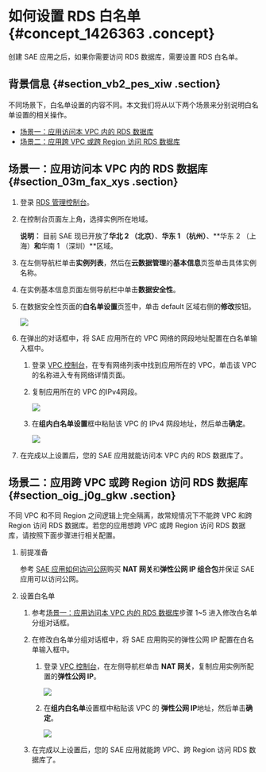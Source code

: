 # 如何设置 RDS 白名单 {#concept_1426363 .concept}

创建 SAE 应用之后，如果你需要访问 RDS 数据库，需要设置 RDS 白名单。

## 背景信息 {#section_vb2_pes_xiw .section}

不同场景下，白名单设置的内容不同。本文我们将从以下两个场景来分别说明白名单设置的相关操作。

-   [场景一：应用访问本 VPC 内的 RDS 数据库](#section_03m_fax_xys)
-   [场景二：应用跨 VPC 或跨 Region 访问 RDS 数据库](#section_oig_j0g_gkw)

## 场景一：应用访问本 VPC 内的 RDS 数据库 {#section_03m_fax_xys .section}

1.  登录 [RDS 管理控制台](https://rdsnext.console.aliyun.com/)。
2.  在控制台页面左上角，选择实例所在地域。

    **说明：** 目前 SAE 现已开放了**华北 2 （北京）**、**华东 1 （杭州）**、**华东 2 （上海）**和**华南 1 （深圳）**区域。

3.  在左侧导航栏单击**实例列表**，然后在**云数据管理**的**基本信息**页签单击具体实例名称。
4.  在实例基本信息页面左侧导航栏中单击**数据安全性**。
5.  在数据安全性页面的**白名单设置**页签中，单击 default 区域右侧的**修改**按钮。

    ![](http://static-aliyun-doc.oss-cn-hangzhou.aliyuncs.com/assets/img/1067696/156741682653763_zh-CN.png)

6.  在弹出的对话框中，将 SAE 应用所在的 VPC 网络的网段地址配置在白名单输入框中。
    1.  登录 [VPC 控制台](https://vpc.console.aliyun.com/)，在专有网络列表中找到应用所在的 VPC，单击该 VPC 的名称进入专有网络详情页面。
    2.  复制应用所在的 VPC 的IPv4网段。

        ![](http://static-aliyun-doc.oss-cn-hangzhou.aliyuncs.com/assets/img/1067696/156741682653768_zh-CN.png)

    3.  在**组内白名单设置**框中粘贴该 VPC 的 IPv4 网段地址，然后单击**确定**。

        ![](http://static-aliyun-doc.oss-cn-hangzhou.aliyuncs.com/assets/img/1067696/156741682653770_zh-CN.png)

7.  在完成以上设置后，您的 SAE 应用就能访问本 VPC 内的 RDS 数据库了。

## 场景二：应用跨 VPC 或跨 Region 访问 RDS 数据库 {#section_oig_j0g_gkw .section}

不同 VPC 和不同 Region 之间逻辑上完全隔离，故常规情况下不能跨 VPC 和跨 Region 访问 RDS 数据库。若您的应用想跨 VPC 或跨 Region 访问 RDS 数据库，请按照下面步骤进行相关配置。

1.  前提准备

    参考 [SAE 应用如何访问公网](https://help.aliyun.com/document_detail/100317.html)购买 **NAT 网关**和**弹性公网 IP 组合包**并保证 SAE 应用可以访问公网。

2.  设置白名单

    1.  参考[场景一：应用访问本 VPC 内的 RDS 数据库](https://help.aliyun.com/document_detail/100272.html?spm=a2c4g.11186623.6.620.41294c37xokiXo#AccessTheRDSWithinTheSameVPC)步骤 1~5 进入修改白名单分组对话框。
    2.  在修改白名单分组对话框中，将 SAE 应用购买的弹性公网 IP 配置在白名单输入框中。
        1.  登录 [VPC 控制台](https://vpc.console.aliyun.com/)，在左侧导航栏单击 **NAT 网关**，复制应用实例所配置的**弹性公网 IP**。

            ![](http://static-aliyun-doc.oss-cn-hangzhou.aliyuncs.com/assets/img/1067696/156741682653780_zh-CN.png)

        2.  在**组内白名单**设置框中粘贴该 VPC 的 **弹性公网 IP**地址，然后单击**确定**。

            ![](http://static-aliyun-doc.oss-cn-hangzhou.aliyuncs.com/assets/img/1067696/156741682653781_zh-CN.png)

    3.  在完成以上设置后，您的 SAE 应用就能跨 VPC、跨 Region 访问 RDS 数据库了。

